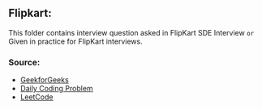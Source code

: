 ## Flipkart:
 This folder contains interview question asked in FlipKart SDE Interview `or` Given in practice for FlipKart interviews.

### Source:

- [GeekforGeeks](https://www.geeksforgeeks.org/)
- [Daily Coding Problem](https://www.dailycodingproblem.com/)
- [LeetCode](https://leetcode.com/)